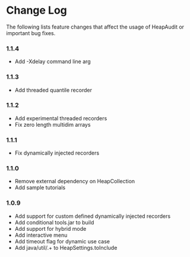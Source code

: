 # Change Log

The following lists feature changes that affect the usage of HeapAudit
or important bug fixes.

### 1.1.4

- Add -Xdelay command line arg

### 1.1.3

- Add threaded quantile recorder

### 1.1.2

- Add experimental threaded recorders
- Fix zero length multidim arrays

### 1.1.1

- Fix dynamically injected recorders

### 1.1.0

- Remove external dependency on HeapCollection
- Add sample tutorials

### 1.0.9

- Add support for custom defined dynamically injected recorders
- Add conditional tools.jar to build
- Add support for hybrid mode
- Add interactive menu
- Add timeout flag for dynamic use case
- Add java/util/.+ to HeapSettings.toInclude

